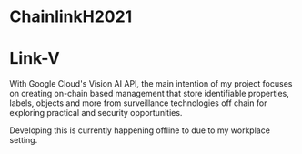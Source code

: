 # ChainlinkH2021
# Link-V
With Google Cloud's Vision AI API, the main intention of my project focuses on creating on-chain based management that store identifiable properties, labels, objects and more from surveillance technologies off chain for exploring practical and security opportunities.  

Developing this is currently happening offline to due to my workplace setting.

